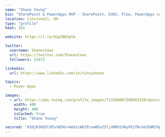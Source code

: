```yaml
---
name: "Shane Young"
bio: "SharePoint & PowerApps MVP - SharePoint, O365, Flow, PowerApps consulting? @PowerApps911 | Pure Snark? You found it."
location: Cincinnati, OH
type: "profile"
heat: 101

website: https://t.co/91p5BQ3pUe

twitter:
  username: ShanesCows
  url: https://twitter.com/ShanesCows
  followers: 15473

linkedin:
  url: https://www.linkedin.com/in/cincyshane

topics:
  - Power Apps

images:
  - url: https://pbs.twimg.com/profile_images/713100007398883329/qUzvsvQ3_400x400.jpg
    width: 400
    height: 400
    isCached: true
    title: "Shane Young"

secured: "63djHJ6QYCdParWIHs+AebicWb1PcnwN5vZSljnMR91VNyFK2fNrohZkNRJVpxU/P+ib1oNF28K1s/xy98dO8ZtPl+L1Yb4owGtkJur9LhGCwtHOA5YP1+NQmDiI0qVD71fqBE9UALoqzRhe83amLt9dSeEVPWvRo7C9IEXK3EB/NzI6pEetE+C7Voyr09iQkKVlUxeHzxzmN2zCgVs/FfjYhHJ6Jh+HjBCHUIFImw2zBzNxOyuZVNGDFh/b9ojF9LaUKAxpea1WjNaaVBeM0tnk5hj4a6cAL9/NC09Vg0Ej3VgZGDe/BAjafiESu7OIpEq+InU00L/xqKceNLuhI+k4ZTK7FDxtBvQiD+c9XONIowKPx+uvxPBKULHjw8e2+RYr/S9J1nLUoH2orKh+c2rThEh5kyb0otUIG4l00hY=;WCXm1z8TO2+ulCAnESEPSA=="
---
```


